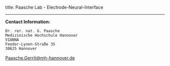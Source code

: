 title: Paasche Lab - Electrode-Neural-Interface


***

**Contact Information:**

    Dr. rer. nat. G. Paasche
    Medizinische Hochschule Hannover
	VIANNA
    Feodor-Lynen-Straße 35
    30625 Hannover
<Paasche.Gerrit@mh-hannover.de> 


